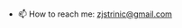 - 📫 How to reach me: zjstrinic@gmail.com

<!---
ZJStrinic/ZJStrinic is a ✨ special ✨ repository because its `README.md` (this file) appears on your GitHub profile.
You can click the Preview link to take a look at your changes.
--->


